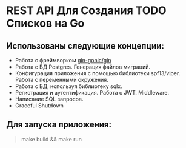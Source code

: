 # REST API Для Создания TODO Списков на Go

## Использованы следующие концепции:
* Работа с фреймворком [gin-gonic/gin](https://github.com/gin-gonic/gin)
* Работа с БД Postgres. Генерация файлов миграций.
* Конфигурация приложения с помощью библиотеки spf13/viper. Работа с переменными окружения.
* Работа с БД, используя библиотеку sqlx.
* Регистрация и аутентификация. Работа с JWT. Middleware.
* Написание SQL запросов.
* Graceful Shutdown

## Для запуска приложения:
> make build && make run
